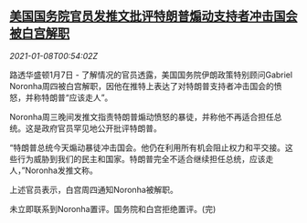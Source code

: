 <!--1610067316000-->
[美国国务院官员发推文批评特朗普煽动支持者冲击国会 被白宫解职](https://cn.reuters.com/article/usa-election-statedepartmentofficial-fir-idCNKBS29D03R)
------

<div><i>2021-01-08T00:54:02Z</i></div><p>路透华盛顿1月7日 - 了解情况的官员透露，美国国务院伊朗政策特别顾问Gabriel Noronha周四被白宫解职，因他在推特上表达了对特朗普支持者冲击国会的愤怒，并称特朗普“应该走人”。</p><p>Noronha周三晚间发推文指责特朗普煽动愤怒的暴徒，并称他不再适合担任总统。这是政府官员罕见地公开批评特朗普。</p><p>“特朗普总统今天煽动暴徒冲击国会。他仍在利用所有机会阻止权力和平交接。这些行为威胁到我们的民主和国家。特朗普完全不适合继续担任总统，应该走人，”Noronha发推文称。</p><p>上述官员表示，白宫周四通知Noronha被解职。</p><p>未立即联系到Noronha置评。国务院和白宫拒绝置评。(完)</p>
